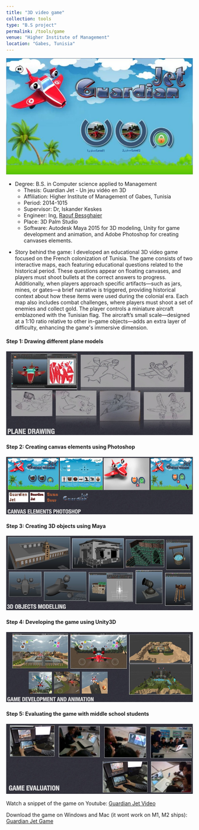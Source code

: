 ```yaml
---
title: "3D video game"
collection: tools
type: "B.S project"
permalink: /tools/game
venue: "Higher Institute of Management" 
location: "Gabes, Tunisia"
---
```


![3D game](../images/game.png) 

* Degree: B.S. in Computer science applied to Management
  - Thesis: Guardian Jet - Un jeu vidéo en 3D
  - Affiliation: Higher Institute of Management of Gabes, Tunisia
  - Period: 2014-1015
  - Supervisor: Dr, Iskander Keskes
  - Engineer: Ing, [Raouf Bessghaier](https://www.linkedin.com/in/bessghaier-raouf/)
  - Place: 3D Palm Studio
  - Software: Autodesk Maya 2015 for 3D modeling, Unity for game development and animation, and Adobe Photoshop for creating canvases elements.

- Story behind the game: I developed an educational 3D video game focused on the French colonization of Tunisia. The game consists of two interactive maps, each featuring educational questions related to the historical period. These questions appear on floating canvases, and players must shoot bullets at the correct answers to progress. Additionally, when players approach specific artifacts—such as jars, mines, or gates—a brief narrative is triggered, providing historical context about how these items were used during the colonial era. Each map also includes combat challenges, where players must shoot a set of enemies and collect gold. The player controls a miniature aircraft emblazoned with the Tunisian flag. The aircraft’s small scale—designed at a 1:10 ratio relative to other in-game objects—adds an extra layer of difficulty, enhancing the game's immersive dimension.


#### Step 1: Drawing different plane models

![1step](../images/plane.png)

#### Step 2: Creating canvas elements using Photoshop

![2step](../images/canvas.png)

#### Step 3: Creating 3D objects using Maya

![3step](../images/maya.png)

#### Step 4: Developing the game using Unity3D

![4step](../images/unity.png)

#### Step 5: Evaluating the game with middle school students

![5step](../images/evaluation.png)


Watch a snippet of the game on Youtube: [Guardian Jet Video](https://www.youtube.com/watch?v=AfkVj9_Abb0)


Download the game on Windows and Mac (it wont work on M1, M2 ships): [Guardian Jet Game](https://drive.google.com/drive/folders/1CSrYVe97ZvMtAqk9XwDNyMDWM1zPjUDg?usp=share_link)



